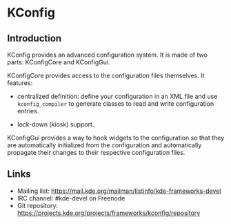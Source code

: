 # KConfig

## Introduction

KConfig provides an advanced configuration system. It is made of two parts:
KConfigCore and KConfigGui.

KConfigCore provides access to the configuration files themselves. It features:

- centralized definition: define your configuration in an XML file and use
`kconfig_compiler` to generate classes to read and write configuration entries.

- lock-down (kiosk) support.

KConfigGui provides a way to hook widgets to the configuration so that they are
automatically initialized from the configuration and automatically propagate
their changes to their respective configuration files.

## Links

- Mailing list: <https://mail.kde.org/mailman/listinfo/kde-frameworks-devel>
- IRC channel: #kde-devel on Freenode
- Git repository: <https://projects.kde.org/projects/frameworks/kconfig/repository>
